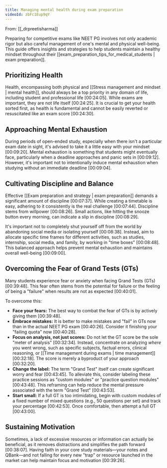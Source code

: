 ```yaml
---
title: Managing mental health during exam preparation
videoId: zbFc1Eup9qY
---
```


From: [[_drpreetisharma]] <br/> 

Preparing for competitive exams like NEET PG involves not only academic rigor but also careful management of one's mental and physical well-being. This guide offers insights and strategies to help students maintain a healthy mindset throughout their [[exam_preparation_tips_for_medical_students | exam preparation]].

## Prioritizing Health
Health, encompassing both physical and [[Stress management and mindset | mental health]], should always be a top priority in any domain of life, including student and professional life [00:24:05]. While exams are important, they are not life itself [00:24:25]. It is crucial to get your health sorted first, as health is fundamental and cannot be easily reverted or resuscitated like an exam score [00:24:30].

## Approaching Mental Exhaustion
During periods of open-ended study, especially when there isn't a particular exam date in sight, it's advised to take it a little easy with your mindset [00:09:20]. Mental exhaustion is something that students might eventually face, particularly when a deadline approaches and panic sets in [00:09:12]. However, it's important not to intentionally induce mental exhaustion when studying without an immediate deadline [00:09:04].

## Cultivating Discipline and Balance
Effective [[Exam preparation and strategy | exam preparation]] demands a significant amount of discipline [00:07:37]. While creating a timetable is easy, adhering to it consistently is the real challenge [00:07:44]. Discipline stems from willpower [00:08:26]. Small actions, like hitting the snooze button every morning, can indicate a slip in discipline [00:08:29].

It's important not to completely shut yourself off from the world by abandoning social media or isolating yourself [00:08:38]. Instead, aim to allocate specific time frames for different activities, such as studies, internship, social media, and family, by working in "time boxes" [00:08:48]. This balanced approach helps prevent mental exhaustion and maintains overall well-being [00:09:00].

## Overcoming the Fear of Grand Tests (GTs)
Many students experience fear or anxiety when facing Grand Tests (GTs) [00:39:48]. This fear often stems from the potential for failure or the feeling of being a "failure" when results are not as expected [00:40:01].

To overcome this:
*   **Face your fears:** The best way to combat the fear of GTs is by actively giving them [00:39:48].
*   **Embrace mistakes:** It is better to make mistakes and "fail" in GTs now than in the actual NEET PG exam [00:40:26]. Consider it finishing your "failing quota" now [00:40:28].
*   **Focus on analysis, not just scores:** Do not let the GT score be the sole "meter of analysis" [00:32:34]. Instead, concentrate on analyzing *where* you went wrong, such as specific subjects, factual errors, clinical reasoning, or [[Time management during exams | time management]] [00:32:18]. The score is merely a byproduct of your approach [00:32:20].
*   **Change the label:** The term "Grand Test" itself can create significant worry and fear [00:43:45]. To alleviate this, consider labeling these practice sessions as "custom modules" or "practice question modules" [00:43:48]. This reframing can help reduce the mental pressure associated with the term "Grand Test" [00:43:53].
*   **Start small:** If a full GT is too intimidating, begin with custom modules of a fixed number of mixed questions (e.g., 50 questions per set) and track your percentage [00:42:53]. Once comfortable, then attempt a full GT [00:43:00].

## Sustaining Motivation
Sometimes, a lack of excessive resources or information can actually be beneficial, as it removes distractions and simplifies the path forward [00:38:07]. Having faith in your core study materials—your notes and QBank—and not falling for every new "trap" or resource launched in the market can help maintain focus and motivation [00:39:26].